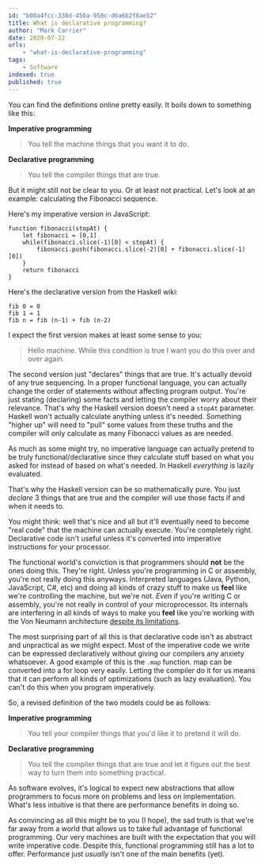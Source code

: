 ```yaml
---
id: "b00a4fcc-338d-450a-958c-d6a6b2f8ae52"
title: What is declarative programming?
author: "Mark Carrier"
date: 2020-07-22
urls:
    - "what-is-declarative-programming"
tags:
    - Software
indexed: true
published: true
---
```

You can find the definitions online pretty easily. It boils down to something like this:

**Imperative programming**
> You tell the machine things that you want it to do.

**Declarative programming**
> You tell the compiler things that are true.

But it might still not be clear to you. Or at least not practical. Let's look at an example: calculating the Fibonacci sequence.

Here's my imperative version in JavaScript:
```
function fibonacci(stopAt) {
    let fibonacci = [0,1]
    while(fibonacci.slice(-1)[0] < stopAt) {
        fibonacci.push(fibonacci.slice(-2)[0] + fibonacci.slice(-1)[0])
    }
    return fibonacci
}
```

Here's the declarative version from the Haskell wiki:
```
fib 0 = 0
fib 1 = 1
fib n = fib (n-1) + fib (n-2)
```

I expect the first version makes at least some sense to you:
> Hello machine. While this condition is true I want you do this over and over again.

The second version just "declares" things that are true. It's actually devoid of any true sequencing. In a proper functional language, you can actually change the order of statements without affecting program output. You're just stating (declaring) some facts and letting the compiler worry about their relevance. That's why the Haskell version doesn't need a `stopAt` parameter. Haskell won't actually calculate anything unless it's needed. Something "higher up" will need to "pull" some values from these truths and the compiler will only calculate as many Fibonacci values as are needed. 

As much as some might try, no imperative language can actually pretend to be truly functional/declarative since they calculate stuff based on what you asked for instead of based on what's needed. In Haskell _everything_ is lazily evaluated.

That's why the Haskell version can be so mathematically pure. You just _declare_ 3 things that are true and the compiler will use those facts if and when it needs to.

You might think: well that's nice and all but it'll eventually need to become "real code" that the machine can actually execute. You're completely right. Declarative code isn't useful unless it's converted into imperative instructions for your processor.

The functional world's conviction is that programmers should **not** be the ones doing this. They're right. Unless you're programming in C or assembly, you're not really doing this anyways. Interpreted languages (Java, Python, JavaScript, C#, etc) and doing all kinds of crazy stuff to make us **feel** like we're controlling the machine, but we're not.  _Even_ if you're writing C or assembly, you're not really in control of your microprocessor. Its internals are interfering in all kinds of ways to make you **feel** like you're working with the Von Neumann architecture [despite its limitations](https://en.wikipedia.org/wiki/Von_Neumann_architecture#Mitigations).

The most surprising part of all this is that declarative code isn't as abstract and unpractical as we might expect. Most of the imperative code we write can be expressed declaratively without giving our compilers any anxiety whatsoever. A good example of this is the `.map` function. map can be converted into a for loop very easily. Letting the compiler do it for us means that it can perform all kinds of optimizations (such as lazy evaluation). You can't do this when you program imperatively.

So, a revised definition of the two models could be as follows:

**Imperative programming**
> You tell your compiler things that you'd like it to pretend it will do.

**Declarative programming**
> You tell the compiler things that are true and let it figure out the best way to turn them into something practical.

As software evolves, it's logical to expect new abstractions that allow programmers to focus more on problems and less on implementation. What's less intuitive is that there are performance benefits in doing so.

As convincing as all this might be to you (I hope), the sad truth is that we're far away from a world that allows us to take full advantage of functional programming. Our very machines are built with the expectation that you will write imperative code. Despite this, functional programming still has a lot to offer. Performance just _usually_ isn't one of the main benefits (yet).
